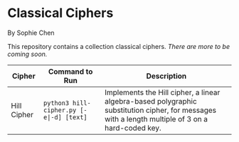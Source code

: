 Classical Ciphers
===========================
By Sophie Chen

This repository contains a collection classical ciphers. _There are more to be coming soon._

| Cipher | Command to Run | Description |
| - | - | - |
| Hill Cipher | `python3 hill-cipher.py [-e\|-d] [text]` | Implements the Hill cipher, a linear algebra-based polygraphic substitution cipher, for messages with a length multiple of 3 on a hard-coded key. |
